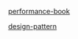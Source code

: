 [performance-book](https://nnethercote.github.io/perf-book/standard-library-types.html)

[design-pattern](https://fomalhauthmj.github.io/patterns/idioms/dtor-finally.html)
